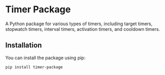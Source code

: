 # Timer Package

A Python package for various types of timers, including target timers, stopwatch timers, interval timers, activation timers, and cooldown timers.

## Installation

You can install the package using pip:

```bash
pip install timer-package
